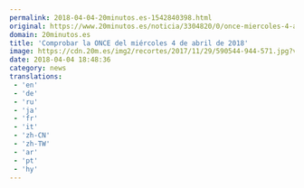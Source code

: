 ```yaml
---
permalink: 2018-04-04-20minutos.es-1542840398.html
original: https://www.20minutos.es/noticia/3304820/0/once-miercoles-4-abril-2018/
domain: 20minutos.es
title: 'Comprobar la ONCE del miércoles 4 de abril de 2018'
image: https://cdn.20m.es/img2/recortes/2017/11/29/590544-944-571.jpg?v=20171129111338
date: 2018-04-04 18:48:36
category: news
translations: 
 - 'en'
 - 'de'
 - 'ru'
 - 'ja'
 - 'fr'
 - 'it'
 - 'zh-CN'
 - 'zh-TW'
 - 'ar'
 - 'pt'
 - 'hy'
---
```


